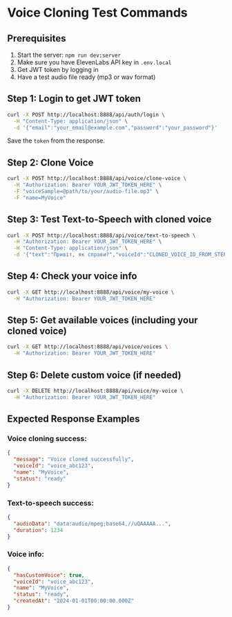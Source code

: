 # Voice Cloning Test Commands

## Prerequisites
1. Start the server: `npm run dev:server`
2. Make sure you have ElevenLabs API key in `.env.local`
3. Get JWT token by logging in
4. Have a test audio file ready (mp3 or wav format)

## Step 1: Login to get JWT token
```bash
curl -X POST http://localhost:8888/api/auth/login \
  -H "Content-Type: application/json" \
  -d '{"email":"your_email@example.com","password":"your_password"}'
```

Save the `token` from the response.

## Step 2: Clone Voice
```bash
curl -X POST http://localhost:8888/api/voice/clone-voice \
  -H "Authorization: Bearer YOUR_JWT_TOKEN_HERE" \
  -F "voiceSample=@path/to/your/audio-file.mp3" \
  -F "name=MyVoice"
```

## Step 3: Test Text-to-Speech with cloned voice
```bash
curl -X POST http://localhost:8888/api/voice/text-to-speech \
  -H "Authorization: Bearer YOUR_JWT_TOKEN_HERE" \
  -H "Content-Type: application/json" \
  -d '{"text":"Привіт, як справи?","voiceId":"CLONED_VOICE_ID_FROM_STEP_2"}'
```

## Step 4: Check your voice info
```bash
curl -X GET http://localhost:8888/api/voice/my-voice \
  -H "Authorization: Bearer YOUR_JWT_TOKEN_HERE"
```

## Step 5: Get available voices (including your cloned voice)
```bash
curl -X GET http://localhost:8888/api/voice/voices \
  -H "Authorization: Bearer YOUR_JWT_TOKEN_HERE"
```

## Step 6: Delete custom voice (if needed)
```bash
curl -X DELETE http://localhost:8888/api/voice/my-voice \
  -H "Authorization: Bearer YOUR_JWT_TOKEN_HERE"
```

## Expected Response Examples

### Voice cloning success:
```json
{
  "message": "Voice cloned successfully",
  "voiceId": "voice_abc123",
  "name": "MyVoice",
  "status": "ready"
}
```

### Text-to-speech success:
```json
{
  "audioData": "data:audio/mpeg;base64,//uQAAAAA...",
  "duration": 1234
}
```

### Voice info:
```json
{
  "hasCustomVoice": true,
  "voiceId": "voice_abc123",
  "name": "MyVoice",
  "status": "ready",
  "createdAt": "2024-01-01T00:00:00.000Z"
}
```